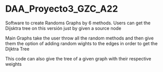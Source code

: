 # DAA_Proyecto3_GZC_A22
Software to create Randoms Graphs by 6 methods. Users can get the Dijsktra tree on this versión just by given a source node  

Main Graphs take the user throw all the random methods and then give them the option of adding random wights to the edges in order to get the Dijktra Tree

This code can also give the tree of a given graph with their respective weights

